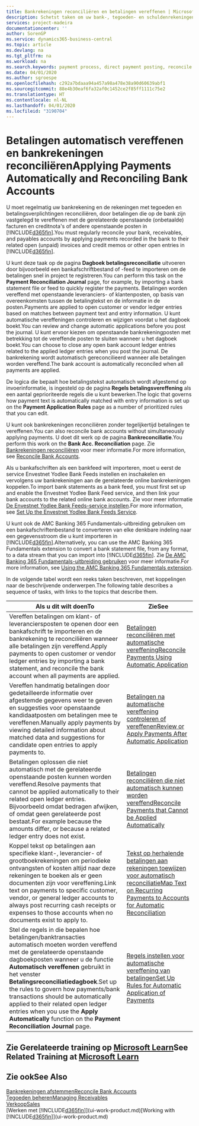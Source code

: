 ```yaml
---
title: Bankrekeningen reconciliëren en betalingen vereffenen | Microsoft Docs
description: Schetst taken om uw bank-, tegoeden- en schuldenrekeningen te reconciliëren, kasontvangsten of onkosten te boeken en betalingen automatisch te vereffenen.
services: project-madeira
documentationcenter: ''
author: SorenGP
ms.service: dynamics365-business-central
ms.topic: article
ms.devlang: na
ms.tgt_pltfrm: na
ms.workload: na
ms.search.keywords: payment process, direct payment posting, reconcile payment, expenses, cash receipts
ms.date: 04/01/2020
ms.author: sgroespe
ms.openlocfilehash: c292a7bdaaa94a457a98a478e38a90d60639abf1
ms.sourcegitcommit: 88e4b30eaf6fa32af0c1452ce2f85ff1111c75e2
ms.translationtype: HT
ms.contentlocale: nl-NL
ms.lasthandoff: 04/01/2020
ms.locfileid: "3190704"
---
```

# <a name="applying-payments-automatically-and-reconciling-bank-accounts"></a><span data-ttu-id="e3bbe-103">Betalingen automatisch vereffenen en bankrekeningen reconciliëren</span><span class="sxs-lookup"><span data-stu-id="e3bbe-103">Applying Payments Automatically and Reconciling Bank Accounts</span></span>
<span data-ttu-id="e3bbe-104">U moet regelmatig uw bankrekening en de rekeningen met tegoeden en betalingsverplichtingen reconciliëren, door betalingen die op de bank zijn vastgelegd te vereffenen met de gerelateerde openstaande (onbetaalde) facturen en creditnota's of andere openstaande posten in [!INCLUDE[d365fin](includes/d365fin_md.md)].</span><span class="sxs-lookup"><span data-stu-id="e3bbe-104">You must regularly reconcile your bank, receivables, and payables accounts by applying payments recorded in the bank to their related open (unpaid) invoices and credit memos or other open entries in [!INCLUDE[d365fin](includes/d365fin_md.md)].</span></span>  

<span data-ttu-id="e3bbe-105">U kunt deze taak op de pagina **Dagboek betalingsreconciliatie** uitvoeren door bijvoorbeeld een bankafschriftbestand of -feed te importeren om de betalingen snel in project te registreren.</span><span class="sxs-lookup"><span data-stu-id="e3bbe-105">You can perform this task on the **Payment Reconciliation Journal** page, for example, by importing a bank statement file or feed to quickly register the payments.</span></span> <span data-ttu-id="e3bbe-106">Betalingen worden vereffend met openstaande leveranciers- of klantenposten, op basis van overeenkomsten tussen de betalingtekst en de informatie in de posten.</span><span class="sxs-lookup"><span data-stu-id="e3bbe-106">Payments are applied to open customer or vendor ledger entries based on matches between payment text and entry information.</span></span> <span data-ttu-id="e3bbe-107">U kunt automatische vereffeningen controleren en wijzigen voordat u het dagboek boekt.</span><span class="sxs-lookup"><span data-stu-id="e3bbe-107">You can review and change automatic applications before you post the journal.</span></span> <span data-ttu-id="e3bbe-108">U kunt ervoor kiezen om openstaande bankrekeningposten met betrekking tot de vereffende posten te sluiten wanneer u het dagboek boekt.</span><span class="sxs-lookup"><span data-stu-id="e3bbe-108">You can choose to close any open bank account ledger entries related to the applied ledger entries when you post the journal.</span></span> <span data-ttu-id="e3bbe-109">De bankrekening wordt automatisch gereconcilieerd wanneer alle betalingen worden vereffend.</span><span class="sxs-lookup"><span data-stu-id="e3bbe-109">The bank account is automatically reconciled when all payments are applied.</span></span>

<span data-ttu-id="e3bbe-110">De logica die bepaalt hoe betalingstekst automatisch wordt afgestemd op invoerinformatie, is ingesteld op de pagina **Regels betalingsvereffening** als een aantal geprioriteerde regels die u kunt bewerken.</span><span class="sxs-lookup"><span data-stu-id="e3bbe-110">The logic that governs how payment text is automatically matched with entry information is set up on the **Payment Application Rules** page as a number of prioritized rules that you can edit.</span></span>

<span data-ttu-id="e3bbe-111">U kunt ook bankrekeningen reconciliëren zonder tegelijkertijd betalingen te vereffenen.</span><span class="sxs-lookup"><span data-stu-id="e3bbe-111">You can also reconcile bank accounts without simultaneously applying payments.</span></span> <span data-ttu-id="e3bbe-112">U doet dit werk op de pagina **Bankreconciliatie**.</span><span class="sxs-lookup"><span data-stu-id="e3bbe-112">You perform this work on the **Bank Acc. Reconciliation** page.</span></span> <span data-ttu-id="e3bbe-113">Zie [Bankrekeningen reconciliëren](bank-how-reconcile-bank-accounts-separately.md) voor meer informatie.</span><span class="sxs-lookup"><span data-stu-id="e3bbe-113">For more information, see [Reconcile Bank Accounts](bank-how-reconcile-bank-accounts-separately.md).</span></span>   

<span data-ttu-id="e3bbe-114">Als u bankafschriften als een bankfeed wilt importeren, moet u eerst de service Envestnet Yodlee Bank Feeds instellen en inschakelen en vervolgens uw bankrekeningen aan de gerelateerde online bankrekeningen koppelen.</span><span class="sxs-lookup"><span data-stu-id="e3bbe-114">To import bank statements as a bank feed, you must first set up and enable the Envestnet Yodlee Bank Feed service, and then link your bank accounts to the related online bank accounts.</span></span> <span data-ttu-id="e3bbe-115">Zie voor meer informatie [De Envestnet Yodlee Bank Feeds-service instellen](bank-how-setup-bank-statement-service.md).</span><span class="sxs-lookup"><span data-stu-id="e3bbe-115">For more information, see [Set Up the Envestnet Yodlee Bank Feeds Service](bank-how-setup-bank-statement-service.md).</span></span>  

<span data-ttu-id="e3bbe-116">U kunt ook de AMC Banking 365 Fundamentals-uitbreiding gebruiken om een bankafschriftenbestand te converteren van elke denkbare indeling naar een gegevensstroom die u kunt importeren in [!INCLUDE[d365fin](includes/d365fin_md.md)].</span><span class="sxs-lookup"><span data-stu-id="e3bbe-116">Alternatively, you can use the AMC Banking 365 Fundamentals extension to convert a bank statement file, from any format, to a data stream that you can import into [!INCLUDE[d365fin](includes/d365fin_md.md)].</span></span> <span data-ttu-id="e3bbe-117">Zie [De AMC Banking 365 Fundamentals-uitbreiding gebruiken](ui-extensions-amc-banking.md) voor meer informatie.</span><span class="sxs-lookup"><span data-stu-id="e3bbe-117">For more information, see [Using the AMC Banking 365 Fundamentals extension](ui-extensions-amc-banking.md).</span></span>  

<span data-ttu-id="e3bbe-118">In de volgende tabel wordt een reeks taken beschreven, met koppelingen naar de beschrijvende onderwerpen.</span><span class="sxs-lookup"><span data-stu-id="e3bbe-118">The following table describes a sequence of tasks, with links to the topics that describe them.</span></span>  

| <span data-ttu-id="e3bbe-119">Als u dit wilt doen</span><span class="sxs-lookup"><span data-stu-id="e3bbe-119">To</span></span> | <span data-ttu-id="e3bbe-120">Zie</span><span class="sxs-lookup"><span data-stu-id="e3bbe-120">See</span></span> |
| --- | --- |
| <span data-ttu-id="e3bbe-121">Vereffen betalingen om klant- of leveranciersposten te openen door een bankafschrift te importeren en de bankrekening te reconciliëren wanneer alle betalingen zijn vereffend.</span><span class="sxs-lookup"><span data-stu-id="e3bbe-121">Apply payments to open customer or vendor ledger entries by importing a bank statement, and reconcile the bank account when all payments are applied.</span></span> |[<span data-ttu-id="e3bbe-122">Betalingen reconciliëren met automatische vereffening</span><span class="sxs-lookup"><span data-stu-id="e3bbe-122">Reconcile Payments Using Automatic Application</span></span>](receivables-how-reconcile-payments-auto-application.md) |
| <span data-ttu-id="e3bbe-123">Vereffen handmatig betalingen door gedetailleerde informatie over afgestemde gegevens weer te geven en suggesties voor openstaande kandidaatposten om betalingen mee te vereffenen.</span><span class="sxs-lookup"><span data-stu-id="e3bbe-123">Manually apply payments by viewing detailed information about matched data and suggestions for candidate open entries to apply payments to.</span></span> |[<span data-ttu-id="e3bbe-124">Betalingen na automatische vereffening controleren of vereffenen</span><span class="sxs-lookup"><span data-stu-id="e3bbe-124">Review or Apply Payments After Automatic Application</span></span>](receivables-how-review-apply-payments-auto-application.md) |
| <span data-ttu-id="e3bbe-125">Betalingen oplossen die niet automatisch met de gerelateerde openstaande posten kunnen worden vereffend.</span><span class="sxs-lookup"><span data-stu-id="e3bbe-125">Resolve payments that cannot be applied automatically to their related open ledger entries.</span></span> <span data-ttu-id="e3bbe-126">Bijvoorbeeld omdat bedragen afwijken, of omdat geen gerelateerde post bestaat.</span><span class="sxs-lookup"><span data-stu-id="e3bbe-126">For example because the amounts differ, or because a related ledger entry does not exist.</span></span> |[<span data-ttu-id="e3bbe-127">Betalingen reconciliëren die niet automatisch kunnen worden vereffend</span><span class="sxs-lookup"><span data-stu-id="e3bbe-127">Reconcile Payments that Cannot be Applied Automatically</span></span>](receivables-how-reconcile-payments-cannot-apply-auto.md) |
| <span data-ttu-id="e3bbe-128">Koppel tekst op betalingen aan specifieke klant-, leverancier- of grootboekrekeningen om periodieke ontvangsten of kosten altijd naar deze rekeningen te boeken als er geen documenten zijn voor vereffening.</span><span class="sxs-lookup"><span data-stu-id="e3bbe-128">Link text on payments to specific customer, vendor, or general ledger accounts to always post recurring cash receipts or expenses to those accounts when no documents exist to apply to.</span></span> |[<span data-ttu-id="e3bbe-129">Tekst op herhalende betalingen aan rekeningen toewijzen voor automatisch reconciliatie</span><span class="sxs-lookup"><span data-stu-id="e3bbe-129">Map Text on Recurring Payments to Accounts for Automatic Reconciliation</span></span>](receivables-how-map-text-recurring-payments-accounts-auto-reconcilliation.md) |
|<span data-ttu-id="e3bbe-130">Stel de regels in die bepalen hoe betalingen/banktransacties automatisch moeten worden vereffend met de gerelateerde openstaande dagboekposten wanneer u de functie **Automatisch vereffenen** gebruikt in het venster **Betalingsreconciliatiedagboek**.</span><span class="sxs-lookup"><span data-stu-id="e3bbe-130">Set up the rules to govern how payments/bank transactions should be automatically applied to their related open ledger entries when you use the **Apply Automatically** function on the **Payment Reconciliation Journal** page.</span></span>|[<span data-ttu-id="e3bbe-131">Regels instellen voor automatische vereffening van betalingen</span><span class="sxs-lookup"><span data-stu-id="e3bbe-131">Set Up Rules for Automatic Application of Payments</span></span>](receivables-how-set-up-payment-application-rules.md)|

## <a name="see-related-training-at-microsoft-learn"></a><span data-ttu-id="e3bbe-132">Zie Gerelateerde training op [Microsoft Learn](/learn/modules/use-journals-dynamics-365-business-central/index)</span><span class="sxs-lookup"><span data-stu-id="e3bbe-132">See Related Training at [Microsoft Learn](/learn/modules/use-journals-dynamics-365-business-central/index)</span></span>

## <a name="see-also"></a><span data-ttu-id="e3bbe-133">Zie ook</span><span class="sxs-lookup"><span data-stu-id="e3bbe-133">See Also</span></span>
[<span data-ttu-id="e3bbe-134">Bankrekeningen afstemmen</span><span class="sxs-lookup"><span data-stu-id="e3bbe-134">Reconcile Bank Accounts</span></span>](bank-how-reconcile-bank-accounts-separately.md)  
[<span data-ttu-id="e3bbe-135">Tegoeden beheren</span><span class="sxs-lookup"><span data-stu-id="e3bbe-135">Managing Receivables</span></span>](receivables-manage-receivables.md)  
[<span data-ttu-id="e3bbe-136">Verkoop</span><span class="sxs-lookup"><span data-stu-id="e3bbe-136">Sales</span></span>](sales-manage-sales.md)  
<span data-ttu-id="e3bbe-137">[Werken met [!INCLUDE[d365fin](includes/d365fin_md.md)]](ui-work-product.md)</span><span class="sxs-lookup"><span data-stu-id="e3bbe-137">[Working with [!INCLUDE[d365fin](includes/d365fin_md.md)]](ui-work-product.md)</span></span>
